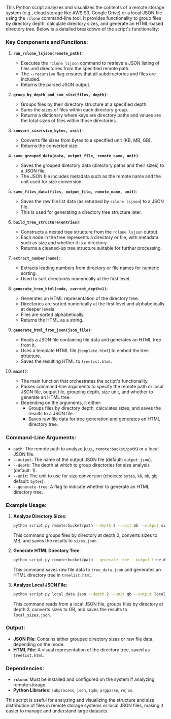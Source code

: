 This Python script analyzes and visualizes the contents of a remote storage system (e.g., cloud storage like AWS S3, Google Drive) or a local JSON file using the `rclone` command-line tool. It provides functionality to group files by directory depth, calculate directory sizes, and generate an HTML-based directory tree. Below is a detailed breakdown of the script's functionality:

### Key Components and Functions:

1. **`run_rclone_lsjson(remote_path)`**:
   - Executes the `rclone lsjson` command to retrieve a JSON listing of files and directories from the specified remote path.
   - The `--recursive` flag ensures that all subdirectories and files are included.
   - Returns the parsed JSON output.

2. **`group_by_depth_and_sum_size(files, depth)`**:
   - Groups files by their directory structure at a specified depth.
   - Sums the sizes of files within each directory group.
   - Returns a dictionary where keys are directory paths and values are the total sizes of files within those directories.

3. **`convert_size(size_bytes, unit)`**:
   - Converts file sizes from bytes to a specified unit (KB, MB, GB).
   - Returns the converted size.

4. **`save_grouped_data(data, output_file, remote_name, unit)`**:
   - Saves the grouped directory data (directory paths and their sizes) to a JSON file.
   - The JSON file includes metadata such as the remote name and the unit used for size conversion.

5. **`save_files_data(files, output_file, remote_name, unit)`**:
   - Saves the raw file list data (as returned by `rclone lsjson`) to a JSON file.
   - This is used for generating a directory tree structure later.

6. **`build_tree_structure(entries)`**:
   - Constructs a nested tree structure from the `rclone lsjson` output.
   - Each node in the tree represents a directory or file, with metadata such as size and whether it is a directory.
   - Returns a cleaned-up tree structure suitable for further processing.

7. **`extract_number(name)`**:
   - Extracts leading numbers from directory or file names for numeric sorting.
   - Used to sort directories numerically at the first level.

8. **`generate_tree_html(node, current_depth=1)`**:
   - Generates an HTML representation of the directory tree.
   - Directories are sorted numerically at the first level and alphabetically at deeper levels.
   - Files are sorted alphabetically.
   - Returns the HTML as a string.

9. **`generate_html_from_json(json_file)`**:
   - Reads a JSON file containing file data and generates an HTML tree from it.
   - Uses a template HTML file (`template.html`) to embed the tree structure.
   - Saves the resulting HTML to `treelist.html`.

10. **`main()`**:
    - The main function that orchestrates the script's functionality.
    - Parses command-line arguments to specify the remote path or local JSON file, output file, grouping depth, size unit, and whether to generate an HTML tree.
    - Depending on the arguments, it either:
      - Groups files by directory depth, calculates sizes, and saves the results to a JSON file.
      - Saves raw file data for tree generation and generates an HTML directory tree.

### Command-Line Arguments:
- `path`: The remote path to analyze (e.g., `remote:bucket/path`) or a local JSON file.
- `--output`: The name of the output JSON file (default: `output.json`).
- `--depth`: The depth at which to group directories for size analysis (default: 1).
- `--unit`: The unit to use for size conversion (choices: `bytes`, `kb`, `mb`, `gb`; default: `bytes`).
- `--generate-tree`: A flag to indicate whether to generate an HTML directory tree.

### Example Usage:
1. **Analyze Directory Sizes**:
   ```bash
   python script.py remote:bucket/path --depth 2 --unit mb --output sizes.json
   ```
   This command groups files by directory at depth 2, converts sizes to MB, and saves the results to `sizes.json`.

2. **Generate HTML Directory Tree**:
   ```bash
   python script.py remote:bucket/path --generate-tree --output tree_data.json
   ```
   This command saves raw file data to `tree_data.json` and generates an HTML directory tree in `treelist.html`.

3. **Analyze Local JSON File**:
   ```bash
   python script.py local_data.json --depth 2 --unit gb --output local_sizes.json
   ```
   This command reads from a local JSON file, groups files by directory at depth 2, converts sizes to GB, and saves the results to `local_sizes.json`.

### Output:
- **JSON File**: Contains either grouped directory sizes or raw file data, depending on the mode.
- **HTML File**: A visual representation of the directory tree, saved as `treelist.html`.

### Dependencies:
- **`rclone`**: Must be installed and configured on the system if analyzing remote storage.
- **Python Libraries**: `subprocess`, `json`, `tqdm`, `argparse`, `re`, `os`.

This script is useful for analyzing and visualizing the structure and size distribution of files in remote storage systems or local JSON files, making it easier to manage and understand large datasets.
